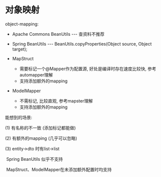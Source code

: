 # 对象映射

object-mapping:

- Apache Commons BeanUtils	--- 查资料不推荐

- Spring BeanUtils    --- BeanUtils.copyProperties(Object source, Object target);

- MapStruct
  - 需要标记一个@Mapper作为配置源, 好处是编译时存在速度比较快, 参考automapper理解
  - 支持添加额外的mapping

- ModelMapper
  - 不需标记, 比较直观, 参考mapster理解
  - 支持添加额外的mapping



能想到的场景:

(1) 有名称的不一致 (添加标记都能做)

(2) 有额外的mapping (几乎可以忽略)

(3) entity->dto 时有list->list

​	Spring BeanUtils 似乎不支持

​	MapStruct、ModelMapper在未添加额外配置时均支持









